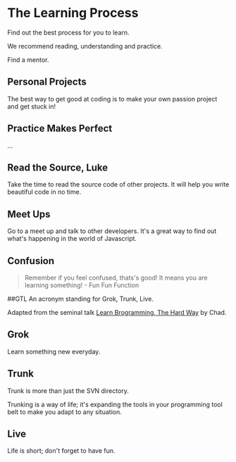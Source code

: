 # The Learning Process

Find out the best process for you to learn.

We recommend reading, understanding and practice.

Find a mentor.

## Personal Projects
The best way to get good at coding is to make your own passion project and get stuck in!

## Practice Makes Perfect
...

## Read the Source, Luke
Take the time to read the source code of other projects.  It will help you write beautiful code in no time.


## Meet Ups
Go to a meet up and talk to other developers.  It's a great way to find out what's happening in the world of Javascript.

## Confusion
> Remember if you feel confused, thats's good!  It means you are learning something!
       - Fun Fun Function

##GTL
An acronym standing for Grok, Trunk, Live.  

Adapted from the seminal talk [Learn Brogramming, The Hard Way](https://www.youtube.com/watch?v=BWsAQsydzR4) by Chad.

## Grok
Learn something new everyday.

## Trunk
Trunk is more than just the SVN directory. 

Trunking is a way of life; it's expanding the tools in your programming tool belt to make you adapt to any situation.

## Live
Life is short; don't forget to have fun.
